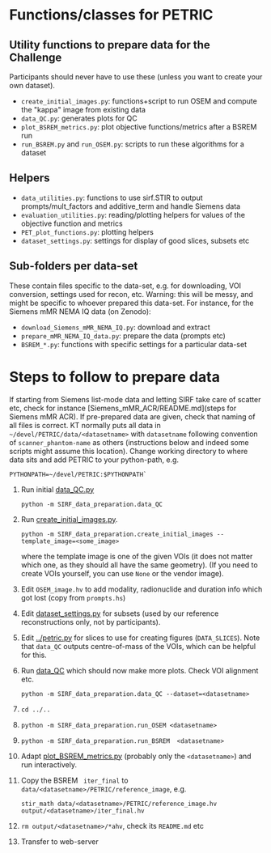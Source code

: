# Functions/classes for PETRIC

## Utility functions to prepare data for the Challenge

Participants should never have to use these (unless you want to create your own dataset).

- `create_initial_images.py`: functions+script to run OSEM and compute the "kappa" image from existing data
- `data_QC.py`: generates plots for QC
- `plot_BSREM_metrics.py`: plot objective functions/metrics after a BSREM run
- `run_BSREM.py` and `run_OSEM.py`: scripts to run these algorithms for a dataset

## Helpers

- `data_utilities.py`: functions to use sirf.STIR to output prompts/mult_factors and additive_term
  and handle Siemens data
- `evaluation_utilities.py`: reading/plotting helpers for values of the objective function and metrics
- `PET_plot_functions.py`: plotting helpers
- `dataset_settings.py`: settings for display of good slices, subsets etc

## Sub-folders per data-set

These contain files specific to the data-set, e.g. for downloading, VOI conversion, settings used for recon, etc.
Warning: this will be messy, and might be specific to whoever prepared this data-set. For instance,
for the Siemens mMR NEMA IQ data (on Zenodo):
- `download_Siemens_mMR_NEMA_IQ.py`: download and extract
- `prepare_mMR_NEMA_IQ_data.py`: prepare the data (prompts etc)
- `BSREM_*.py`: functions with specific settings for a particular data-set

# Steps to follow to prepare data
If starting from Siemens list-mode data and letting SIRF take care of scatter etc, check for instance [Siemens_mMR_ACR/README.md](steps for Siemens mMR ACR). If pre-prepared data are given, check that naming of all files is correct. KT normally puts all data
in `~/devel/PETRIC/data/<datasetname>` with `datasetname` following convention of `scanner_phantom-name` as others (instructions below and indeed some scripts might assume this location). Change working directory to where data sits and add PETRIC to your python-path, e.g.
```
PYTHONPATH=~/devel/PETRIC:$PYTHONPATH`
```

1. Run initial [data_QC.py](data_QC)
   ```
   python -m SIRF_data_preparation.data_QC
   ```

2. Run [create_initial_images.py](create_initial_images).
   ```
   python -m SIRF_data_preparation.create_initial_images --template_image=<some_image>
   ```
   where the template image is one of the given VOIs (it does not matter which one, as they should all have the same geometry). (If you need to create VOIs yourself, you can use `None` or the vendor image).
3. Edit `OSEM_image.hv` to add modality, radionuclide and duration info which got lost (copy from `prompts.hs`)
4. Edit [dataset_settings.py](dataset_settings.py) for subsets (used by our reference reconstructions only, not by participants).
5. Edit [../petric.py](petric.py) for slices to use for creating figures (`DATA_SLICES`). Note that `data_QC` outputs centre-of-mass of the VOIs, which can be helpful for this.
6. Run [data_QC](data_QC) which should now make more plots. Check VOI alignment etc.
   ```
   python -m SIRF_data_preparation.data_QC --dataset=<datasetname>
   ```
7. `cd ../..`
8. `python -m SIRF_data_preparation.run_OSEM <datasetname>`
9. `python -m SIRF_data_preparation.run_BSREM  <datasetname>`
10. Adapt [plot_BSREM_metrics.py](plot_BSREM_metrics.py) (probably only the `<datasetname>`) and run interactively.
11. Copy the BSREM ` iter_final` to `data/<datasetname>/PETRIC/reference_image`, e.g.
    ```
    stir_math data/<datasetname>/PETRIC/reference_image.hv output/<datasetname>/iter_final.hv
    ```
12. `rm output/<datasetname>/*ahv`, check its `README.md` etc
13. Transfer to web-server
